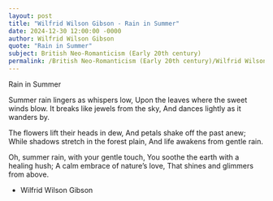 ```yaml
---
layout: post
title: "Wilfrid Wilson Gibson - Rain in Summer"
date: 2024-12-30 12:00:00 -0000
author: Wilfrid Wilson Gibson
quote: "Rain in Summer"
subject: British Neo-Romanticism (Early 20th century)
permalink: /British Neo-Romanticism (Early 20th century)/Wilfrid Wilson Gibson/Wilfrid Wilson Gibson - Rain in Summer
---
```


Rain in Summer

Summer rain lingers as whispers low,
Upon the leaves where the sweet winds blow.
It breaks like jewels from the sky,
And dances lightly as it wanders by.

The flowers lift their heads in dew,
And petals shake off the past anew;
While shadows stretch in the forest plain,
And life awakens from gentle rain.

Oh, summer rain, with your gentle touch,
You soothe the earth with a healing hush;
A calm embrace of nature’s love,
That shines and glimmers from above.

- Wilfrid Wilson Gibson
